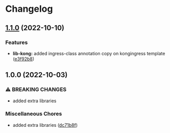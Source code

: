 # Changelog

## [1.1.0](https://github.com/ptonini/helm-charts/compare/lib-kong-v1.0.0...lib-kong-v1.1.0) (2022-10-10)


### Features

* **lib-kong:** added ingress-class annotation copy on kongingress template ([e3f92b8](https://github.com/ptonini/helm-charts/commit/e3f92b89741ec59af1507844bee248c3febd3ee2))

## 1.0.0 (2022-10-03)


### ⚠ BREAKING CHANGES

* added extra libraries

### Miscellaneous Chores

* added extra libraries ([dc71b8f](https://github.com/ptonini/helm-charts/commit/dc71b8fcd9b4e5ed7862c593f7db446689f71c2c))
